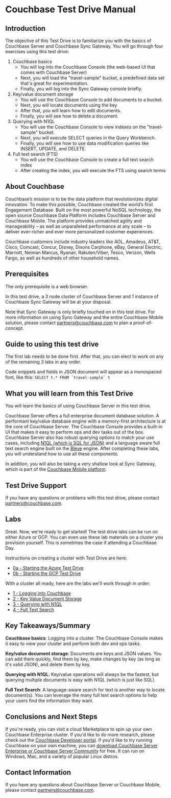 # Couchbase Test Drive Manual

## Introduction
The objective of this Test Drive is to familiarize you with the basics of Couchbase Server and Couchbase Sync Gateway. You will go through four exercises using this test drive:

1. Couchbase basics
    * You will log into the Couchbase Console (the web-based UI that comes with Couchbase Server)
    * Next, you will load the "travel-sample" bucket, a predefined data set that's great for experimentation.
    * Finally, you will log into the Sync Gateway console briefly.
2. Key/value document storage
    * You will use the Couchbase Console to add documents to a bucket.
    * Next, you will locate documents using the key
    * After that, you will learn how to edit documents.
    * Finally, you will see how to delete a document.
3. Querying with N1QL
    * You will use the Couchbase Console to view indexes on the "travel-sample" bucket.
    * Next, you will execute SELECT queries in the Query Workbench.
    * Finally, you will see how to use data modification queries like INSERT, UPDATE, and DELETE.
4. Full text search (FTS)
    * You will use the Couchbase Console to create a full text search index
    * After creating the index, you will execute the FTS using search terms

## About Couchbase

Couchbase’s mission is to be the data platform that revolutionizes digital innovation. To make this possible, Couchbase created the world’s first Engagement Database. Built on the most powerful NoSQL technology, the open source Couchbase Data Platform includes Couchbase Server and Couchbase Mobile. The platform provides unmatched agility and manageability – as well as unparalleled performance at any scale – to deliver ever-richer and ever more personalized customer experiences.

Couchbase customers include industry leaders like AOL, Amadeus, AT&T, Cisco, Comcast, Concur, Disney, Dixons Carphone, eBay, General Electric, Marriott, Neiman Marcus, Ryanair, Rakuten/Viber, Tesco, Verizon, Wells Fargo, as well as hundreds of other household names.

## Prerequisites

The only prerequisite is a web browser.

In this test drive, a 3 node cluster of Couchbase Server and 1 instance of Couchbase Sync Gateway will be at your disposal.

Note that Sync Gateway is only briefly touched on in this test drive. For more information on using Sync Gateway and the entire Couchbase Mobile solution, please contact [partners@couchbase.com](mailto:partners@couchbase.com) to plan a proof-of-concept.

## Guide to using this test drive

The first lab needs to be done first. After that, you can elect to work on any of the remaining 3 labs in any order.

Code snippets and fields in JSON document will appear as a monospaced font, like this: <code>SELECT t.* FROM \`travel-sample\` t</code>

## What you will learn from this Test Drive

You will learn the basics of using Couchbase Server in this test drive.

Couchbase Server offers a full enterprise document database solution. A performant key/value database engine with a memory-first architecture is at the core of Couchbase Server. The Couchbase Console provides a built-in UI that makes it easy to perform ops and dev tasks out of the box. Couchbase Server also has robust querying options to match your use cases, including [N1QL (which is SQL for JSON)](https://www.couchbase.com/products/n1ql) and a language aware full text search engine built on the [Bleve](http://www.blevesearch.com/) engine. After completing these labs, you will understand how to use all these components.

In addition, you will also be taking a very shallow look at Sync Gateway, which is part of the [Couchbase Mobile platform](https://www.couchbase.com/products/mobile).

## Test Drive Support

If you have any questions or problems with this test drive, please contact [partners@couchbase.com](mailto:partners@couchbase.com).

## Labs

Great.  Now, we're ready to get started!  The test drive labs can be run on either Azure or GCP.  You can even use these lab materials on a cluster you provision yourself.  This is sometimes the case if attending a Couchbase Day.

Instructions on creating a cluster with Test Drive are here:

* [0a - Starting the Azure Test Drive](0a%20-%20Starting%20the%20Azure%20Test%20Drive.md)
* [0b - Starting the GCP Test Drive](0b%20-%20Starting%20the%20GCP%20Test%20Drive.md)

With a cluster all ready, here are the labs we'll work through in order:

* [1 - Logging into Couchbase](1%20-%20Logging%20into%20Couchbase.md)
* [2 - Key Value Document Storage](2%20-%20Key%20Value%20Document%20Storage.md)
* [3 - Querying with N1QL](3%20-%20Querying%20with%20N1QL.md)
* [4 - Full Text Search](4%20-%20Full%20Text%20Search.md)

##	Key Takeaways/Summary

**Couchbase basics**: Logging into a cluster. The Couchbase Console makes it easy to view your cluster and perform both dev and ops tasks.

**Key/value document storage**: Documents are keys and JSON values. You can add them quickly, find them by key, make changes by key (as long as it's valid JSON), and delete them by key.

**Querying with N1QL**: Key/value operations will always be the fastest, but querying multiple documents is easy with N1QL (which is just like SQL).

**Full Text Search**: A language-aware search for text is another way to locate document(s). You can leverage the many full text search options to help your users find the information they want.

##	Conclusions and Next Steps

If you're ready, you can visit a cloud Marketplace to spin up your own Couchbase Enterprise cluster. If you'd like to do more research, please check out the [Couchbase Developer portal](https://developer.couchbase.com). If you'd like to try running Couchbase on your own machine, you can [download Couchbase Server Enterprise or Couchbase Server Community](https://www.couchbase.com/downloads) for free. It can run on Windows, Mac, and a variety of popular Linux distros.

##	Contact Information

If you have any questions about Couchbase Server or Couchbase Mobile, please contact [partners@couchbase.com](mailto:partners@couchbase.com).
